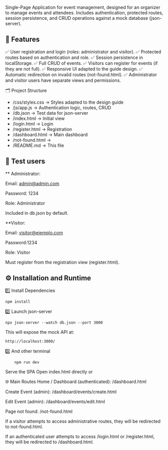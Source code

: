 

Single-Page Application for event management, designed for an organizer to manage events and attendees.
Includes authentication, protected routes, session persistence, and CRUD operations against a mock database (json-server).

## 🚀 Features

✅ User registration and login (roles: administrator and visitor).
✅ Protected routes based on authentication and role.
✅ Session persistence in localStorage.
✅ Full CRUD of events.
✅ Visitors can register for events (if they are not full).
✅ Responsive UI adapted to the guide design.
✅ Automatic redirection on invalid routes (not-found.html).
✅ Administrator and visitor users have separate views and permissions.

🗂️ Project Structure

- /css/styles.css -> Styles adapted to the design guide
- /js/app.js -> Authentication logic, routes, CRUD
- /db.json -> Test data for json-server
- /index.html -> Initial view
- /login.html -> Login
- /register.html -> Registration
- /dashboard.html -> Main dashboard
- /not-found.html -> 
- /README.md -> This file

## 🧪 Test users
** Administrator:

Email: admin@admin.com

Password: 1234

Role: Administrator

Included in db.json by default.

**Visitor: 

Email: visitor@ejemplo.com

Password:1234

Role: Visitor

Must register from the registration view (register.html).

## ⚙️ Installation and Runtime

1️⃣ Install Dependencies

    npm install

2️⃣ Launch json-server

    npx json-server --watch db.json --port 3000

This will expose the mock API at:

    http://localhost:3000/

3️⃣ And other terminal
        
        npm run dev 

 Serve the SPA
Open index.html directly or

🌐 Main Routes
Home / Dashboard (authenticated): /dashboard.html

Create Event (admin): /dashboard/events/create.html

Edit Event (admin): /dashboard/events/edit.html

Page not found: /not-found.html

If a visitor attempts to access administrative routes, they will be redirected to not-found.html.

If an authenticated user attempts to access /login.html or /register.html, they will be redirected to /dashboard.html.
